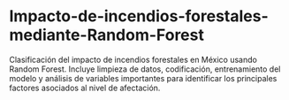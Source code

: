 # Impacto-de-incendios-forestales-mediante-Random-Forest
Clasificación del impacto de incendios forestales en México usando Random Forest. Incluye limpieza de datos, codificación, entrenamiento del modelo y análisis de variables importantes para identificar los principales factores asociados al nivel de afectación.
